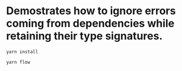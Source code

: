 # Demostrates how to ignore errors coming from dependencies while retaining their type signatures.


````
yarn install
````

````
yarn flow
````

